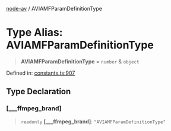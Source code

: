 [node-av](../globals.md) / AVIAMFParamDefinitionType

# Type Alias: AVIAMFParamDefinitionType

> **AVIAMFParamDefinitionType** = `number` & `object`

Defined in: [constants.ts:907](https://github.com/seydx/av/blob/f8631fc881b394300b1479f511d55cf1c370a87f/src/constants/constants.ts#L907)

## Type Declaration

### \[\_\_\_ffmpeg\_brand\]

> `readonly` **\[\_\_\_ffmpeg\_brand\]**: `"AVIAMFParamDefinitionType"`
